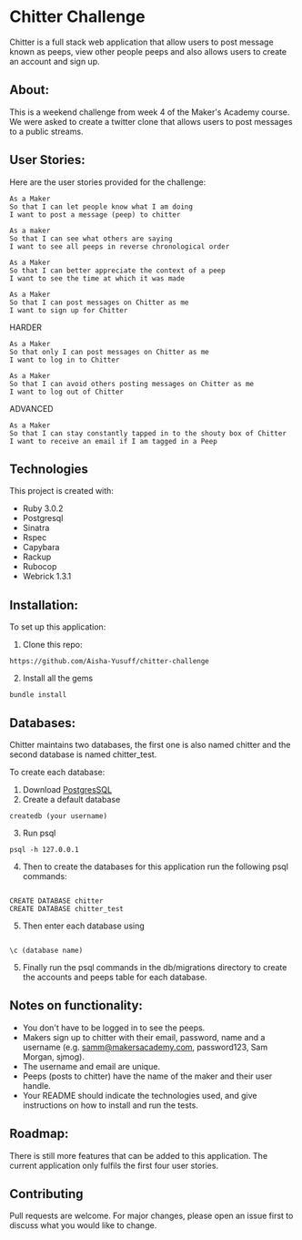 # Chitter Challenge

Chitter is a full stack web application that allow users to post message known as peeps, view other people peeps and also allows users to create an account and sign up.

## About:

This is a weekend challenge from week 4 of the Maker's Academy course. We were asked to create a twitter clone that allows users to post messages to a public streams.

## User Stories:

Here are the user stories provided for the challenge:

```
As a Maker
So that I can let people know what I am doing
I want to post a message (peep) to chitter
```

```
As a maker
So that I can see what others are saying
I want to see all peeps in reverse chronological order
```

```
As a Maker
So that I can better appreciate the context of a peep
I want to see the time at which it was made
```

```
As a Maker
So that I can post messages on Chitter as me
I want to sign up for Chitter
```

HARDER

```
As a Maker
So that only I can post messages on Chitter as me
I want to log in to Chitter
```

```
As a Maker
So that I can avoid others posting messages on Chitter as me
I want to log out of Chitter
```

ADVANCED

```
As a Maker
So that I can stay constantly tapped in to the shouty box of Chitter
I want to receive an email if I am tagged in a Peep
```

## Technologies

This project is created with:

- Ruby 3.0.2
- Postgresql
- Sinatra
- Rspec
- Capybara
- Rackup
- Rubocop
- Webrick 1.3.1

## Installation:

To set up this application:

1. Clone this repo:

```
https://github.com/Aisha-Yusuff/chitter-challenge
```

2. Install all the gems

```
bundle install
```

<!-- 3. Set up RSpec,

```
rspec --init
```

This will create a spec directory and spec_helper.rb file.

4. Set up Sinatra by creating app.rb file and add this to your file

```
# in app.rb

require 'sinatra/base'
require 'sinatra/reloader'

class Chitter < Sinatra::Base
  configure :development do
    register Sinatra::Reloader
  end

  get '/' do
    'Hello World'
  end

  run! if app_file == $0
end
```

5. Create config.ru file to configure rackup command

```
# in config.ru

require_relative "./app"

run Chitter
```

6. Connect capybara with sinatra by adding this to your spec_helper.rb file

```
# at the top of spec/spec_helper.rb

# Set the environment to "test"
ENV['RACK_ENV'] = 'test'

# Bring in the contents of the `app.rb` file. The below is equivalent to: require_relative '../app.rb'
require File.join(File.dirname(__FILE__), '..', 'app.rb')

# Require all the testing gems
require 'capybara'
require 'capybara/rspec'
require 'rspec'

# Tell Capybara to talk to Chitter
Capybara.app = Chitter
``` -->

## Databases:

Chitter maintains two databases, the first one is also named chitter and the second database is named chitter_test.

To create each database:

1. Download [PostgresSQL](https://www.postgresql.org/download/)
2. Create a default database

```
createdb (your username)
```

3. Run psql

```
psql -h 127.0.0.1
```

4. Then to create the databases for this application run the following psql commands:

```

CREATE DATABASE chitter
CREATE DATABASE chitter_test

```

5. Then enter each database using

```

\c (database name)

```

5. Finally run the psql commands in the db/migrations directory to create the accounts and peeps table for each database.

## Notes on functionality:

- You don't have to be logged in to see the peeps.
- Makers sign up to chitter with their email, password, name and a username (e.g. samm@makersacademy.com, password123, Sam Morgan, sjmog).
- The username and email are unique.
- Peeps (posts to chitter) have the name of the maker and their user handle.
- Your README should indicate the technologies used, and give instructions on how to install and run the tests.

## Roadmap:

There is still more features that can be added to this application. The current application only fulfils the first four user stories.

 <!-- Here is a list of feature that need to be completed in order to fulfil the remaining user stories:

- [ ] Allow users to log in and log out
- [ ] The timestamp for when a post is created should only display time
- [ ] When a user logs in and creates a peep, the name and username should also be displayed within the peep
- [ ] Users can receive emails if they are tagged in peeps
- [ ] Add CSS linksheet to improve the design of the application -->

## Contributing

Pull requests are welcome. For major changes, please open an issue first to discuss what you would like to change.

```

```
